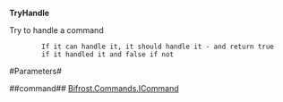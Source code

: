 **TryHandle**

Try to handle a command
            
            If it can handle it, it should handle it - and return true
            if it handled it and false if not

#Parameters#


##command##
[Bifrost.Commands.ICommand](Bifrost.Commands.ICommand)
